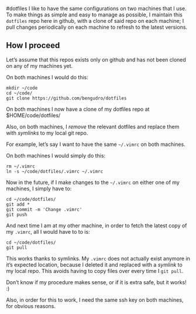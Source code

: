 #dotfiles
I like to have the same configurations on two machines that I use.  To make
things as simple and easy to manage as possible, I maintain this `dotfiles`
repo here in github, with a clone of said repo on each machine; I pull changes
periodically on each machine to refresh to the latest versions.

## How I proceed
Let’s assume that this repos exists only on github and has not been cloned on
any of my machines yet.

On both machines I would do this:

```
mkdir ~/code
cd ~/code/
git clone https://github.com/bengudro/dotfiles
```

On both machines I now have a clone of my dotfiles repo at $HOME/code/dotfiles/

Also, on both machines, I *remove* the relevant dotfiles and replace them with
*symlinks* to my local git repo.

For example, let’s say I want to have the same `~/.vimrc` on both machines.

On both machines I would simply do this:

```
rm ~/.vimrc
ln -s ~/code/dotfiles/.vimrc ~/.vimrc
```

Now in the future, if I make changes to the `~/.vimrc` on either one of my
machines, I simply have to:

```
cd ~/code/dotfiles/
git add *
git commit -m 'Change .vimrc'
git push
```

And next time I am at my other machine, in order to fetch the latest copy of my
`.vimrc`, all I would have to to is:

```
cd ~/code/dotfiles/
git pull
```

This works thanks to symlinks.  My `.vimrc` does not actually exist anymore in
it’s expected location, because I deleted it and replaced with a *symlink* to
my local repo.  This avoids having to copy files over every time I `git pull`.

Don’t know if my procedure makes sense, or if it is extra safe, but it works!
:)

Also, in order for this to work, I need the same ssh key on both machines, for
obvious reasons.
